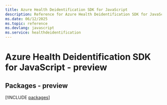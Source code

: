 ```yaml
---
title: Azure Health Deidentification SDK for JavaScript
description: Reference for Azure Health Deidentification SDK for JavaScript
ms.date: 06/12/2025
ms.topic: reference
ms.devlang: javascript
ms.service: healthdeidentification
---
```

# Azure Health Deidentification SDK for JavaScript - preview
## Packages - preview
[!INCLUDE [packages](health-deidentification-index.md)]